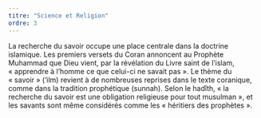 ```yaml
---
titre: "Science et Religion"
ordre: 3
---
```


La recherche du savoir occupe une place centrale dans la doctrine islamique. Les premiers versets du Coran annoncent au Prophète Muhammad que Dieu vient, par la révélation du Livre saint de l’islam, «&nbsp;apprendre à l’homme ce que celui-ci ne savait pas&nbsp;». Le thème du «&nbsp;savoir&nbsp;» (‘ilm) revient à de nombreuses reprises dans le texte coranique, comme dans la tradition prophétique (sunnah). Selon le hadîth, «&nbsp;la recherche du savoir est une obligation religieuse pour tout musulman&nbsp;», et les savants sont même considérés comme les «&nbsp;héritiers des prophètes&nbsp;». 